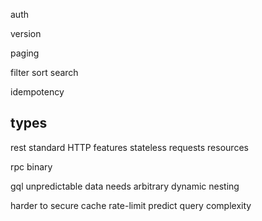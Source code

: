 ---
---
auth

version

paging

filter
sort
search 

idempotency

## types 
rest
standard HTTP features
stateless requests
resources

rpc
binary 

gql
unpredictable data needs
arbitrary dynamic nesting

harder to 
secure
cache
rate-limit
predict query complexity
